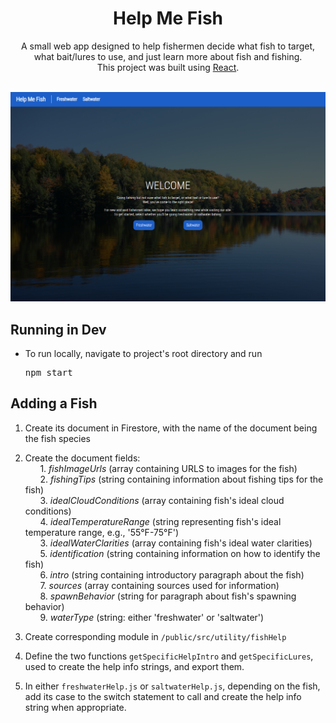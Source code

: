 <div align="center">
  <h1>Help Me Fish</h1>
</div>
<div align="center">
  A small web app designed to help fishermen decide what fish to target, what bait/lures to use, and just learn more about fish and fishing.</br>
  This project was built using <a href="https://reactjs.org/">React</a>.
</div>
</br>

![Alt text](https://raw.githubusercontent.com/hojohn2561/help-me-fish/main/src/images/welcome.PNG "Welcome Screen")

<h2>Running in Dev</h2>
<ul>
  <li>
    <p>To run locally, navigate to project's root directory and run</p>
    <pre>npm start</pre>
  </li>
</ul>

<h2>Adding a Fish</h2>

1. Create its document in Firestore, with the name of the document being the fish species</br>

2. Create the document fields:</br>
&nbsp;&nbsp;&nbsp;&nbsp;&nbsp;&nbsp;1. <i>fishImageUrls</i> (array containing URLS to images for the fish)</br>
&nbsp;&nbsp;&nbsp;&nbsp;&nbsp;&nbsp;2. <i>fishingTips</i> (string containing information about fishing tips for the fish)</br>
&nbsp;&nbsp;&nbsp;&nbsp;&nbsp;&nbsp;3. <i>idealCloudConditions</i> (array containing fish's ideal cloud conditions)</br>
&nbsp;&nbsp;&nbsp;&nbsp;&nbsp;&nbsp;4. <i>idealTemperatureRange</i> (string representing fish's ideal temperature range, e.g., '55°F-75°F')</br>
&nbsp;&nbsp;&nbsp;&nbsp;&nbsp;&nbsp;3. <i>idealWaterClarities</i> (array containing fish's ideal water clarities)</br>
&nbsp;&nbsp;&nbsp;&nbsp;&nbsp;&nbsp;5. <i>identification</i> (string containing information on how to identify the fish)</br>
&nbsp;&nbsp;&nbsp;&nbsp;&nbsp;&nbsp;6. <i>intro</i> (string containing introductory paragraph about the fish)</br>
&nbsp;&nbsp;&nbsp;&nbsp;&nbsp;&nbsp;7. <i>sources</i> (array containing sources used for information)</br>
&nbsp;&nbsp;&nbsp;&nbsp;&nbsp;&nbsp;8. <i>spawnBehavior</i> (string for paragraph about fish's spawning behavior)</br>
&nbsp;&nbsp;&nbsp;&nbsp;&nbsp;&nbsp;9. <i>waterType</i> (string: either 'freshwater' or 'saltwater')</br>

3. Create corresponding module in `/public/src/utility/fishHelp`

4. Define the two functions `getSpecificHelpIntro` and `getSpecificLures`, used to create the help info strings, and export them.

5. In either `freshwaterHelp.js` or `saltwaterHelp.js`, depending on the fish, add its case to the switch statement to call and create the help info string when appropriate.
 
